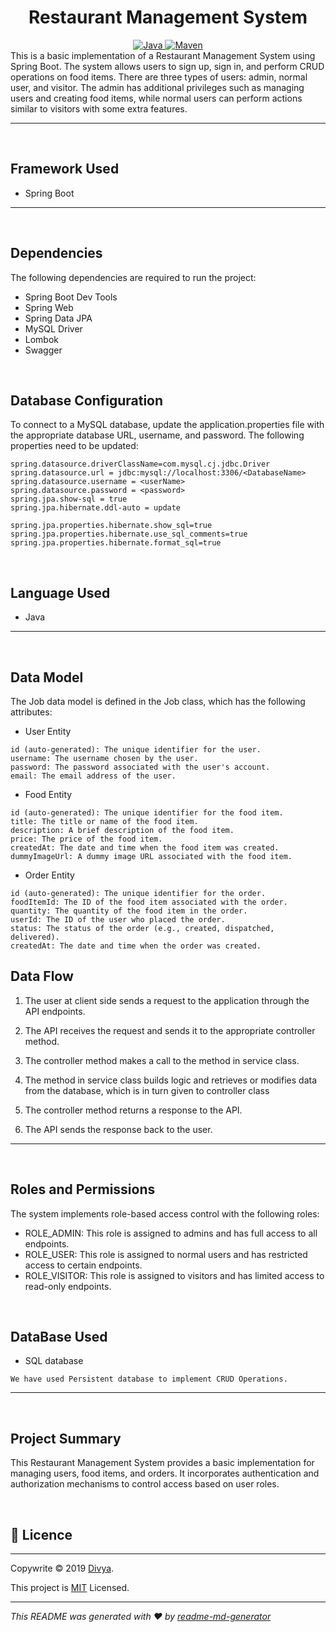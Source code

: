 <center>
<h1> Restaurant Management System </h1>
</center>
<center>
<a href="Java url">
    <img alt="Java" src="https://img.shields.io/badge/Java->=8-darkblue.svg" />
</a>
<a href="Maven url" >
    <img alt="Maven" src="https://img.shields.io/badge/maven-3.0.6-brightgreen.svg" />
</a>
</center>
This is a basic implementation of a Restaurant Management System using Spring Boot. The system allows users to sign up, sign in, and perform CRUD operations on food items. There are three types of users: admin, normal user, and visitor. The admin has additional privileges such as managing users and creating food items, while normal users can perform actions similar to visitors with some extra features.

---
<br>

## Framework Used
* Spring Boot

---
<br>

## Dependencies
The following dependencies are required to run the project:

* Spring Boot Dev Tools
* Spring Web
* Spring Data JPA
* MySQL Driver
* Lombok
* Swagger

<br>

## Database Configuration
To connect to a MySQL database, update the application.properties file with the appropriate database URL, username, and password. The following properties need to be updated:
```
spring.datasource.driverClassName=com.mysql.cj.jdbc.Driver
spring.datasource.url = jdbc:mysql://localhost:3306/<DatabaseName>
spring.datasource.username = <userName>
spring.datasource.password = <password>
spring.jpa.show-sql = true
spring.jpa.hibernate.ddl-auto = update

spring.jpa.properties.hibernate.show_sql=true
spring.jpa.properties.hibernate.use_sql_comments=true
spring.jpa.properties.hibernate.format_sql=true

```
<br>

## Language Used
* Java

---
<br>

## Data Model

The Job data model is defined in the Job class, which has the following attributes:
<br>

* User Entity
```
id (auto-generated): The unique identifier for the user.
username: The username chosen by the user.
password: The password associated with the user's account.
email: The email address of the user.
```


* Food Entity
```
id (auto-generated): The unique identifier for the food item.
title: The title or name of the food item.
description: A brief description of the food item.
price: The price of the food item.
createdAt: The date and time when the food item was created.
dummyImageUrl: A dummy image URL associated with the food item.
```

* Order Entity
```
id (auto-generated): The unique identifier for the order.
foodItemId: The ID of the food item associated with the order.
quantity: The quantity of the food item in the order.
userId: The ID of the user who placed the order.
status: The status of the order (e.g., created, dispatched, delivered).
createdAt: The date and time when the order was created.
```
## Data Flow

1. The user at client side sends a request to the application through the API endpoints.
2. The API receives the request and sends it to the appropriate controller method.
3. The controller method makes a call to the method in service class.

4. The method in service class builds logic and retrieves or modifies data from the database, which is in turn given to controller class
5. The controller method returns a response to the API.
6. The API sends the response back to the user.

---

<br>


## Roles and Permissions

The system implements role-based access control with the following roles:

* ROLE_ADMIN: This role is assigned to admins and has full access to all endpoints.
* ROLE_USER: This role is assigned to normal users and has restricted access to certain endpoints.
* ROLE_VISITOR: This role is assigned to visitors and has limited access to read-only endpoints.


<br>

## DataBase Used
* SQL database

```
We have used Persistent database to implement CRUD Operations.
```
---
<br>

## Project Summary

This Restaurant Management System provides a basic implementation for managing users, food items, and orders. It incorporates authentication and authorization mechanisms to control access 
based on user roles.

<br>

## 📝 Licence
---
Copywrite © 2019 [Divya]().

This project is [MIT]() Licensed.
 
---
_This README was generated with ❤️  by [readme-md-generator]()_

